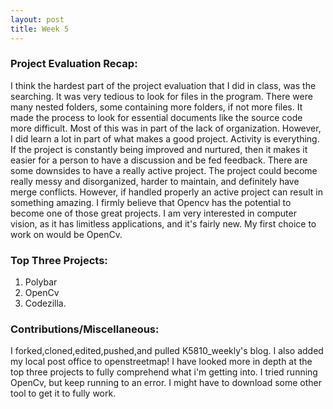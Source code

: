 ```yaml
---
layout: post
title: Week 5
---
```


### Project Evaluation Recap:

  I think the hardest part of the project evaluation that I did in class, was the searching. It was very tedious to look for files in the program. There were many nested folders, some containing more folders, if not more files. It made the process to look for essential documents like the source code more difficult. Most of this was in part of the lack of organization. However, I did learn a lot in part of what makes a good project. Activity is everything. If the project is constantly being improved and nurtured, then it makes it easier for a person to have a discussion and be fed feedback. There are some downsides to have a really active project. The project could become really messy and disorganized, harder to maintain, and definitely have merge conflicts. However, if handled properly an active project can result in something amazing. I firmly believe that Opencv has the potential to become one of those great projects. I am very interested in computer vision, as it has limitless applications, and it's fairly new. My first choice to work on would be OpenCv. 

### Top Three Projects:

1. Polybar
2. OpenCv
3. Codezilla.

### Contributions/Miscellaneous:

I forked,cloned,edited,pushed,and pulled K5810_weekly's blog. I also added my local post office to openstreetmap! I have looked more in depth at the top three projects to fully comprehend what i'm getting into. I tried running OpenCv, but keep running to an error. I might have to download some other tool to get it to fully work.


